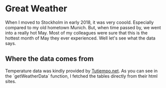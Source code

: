 # Great Weather
When I moved to Stockholm in early 2018, it was very cooold. Especially compared to my old hometown Munich. But, when time passed by, we went into a really hot May. Most of my colleagues were sure that this is the hottest month of May they ever experienced. Well let's see what the data says.

## Where the data comes from
Temperature data was kindly provided by [Tutiempo.net](https://www.tutiempo.net). As you can see in the ´getWeatherData´ function, I fetched the tables directly from their html sites.